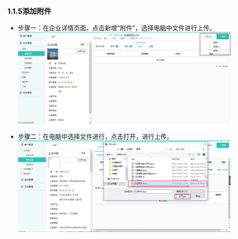 ### 1.1.5添加附件

* 步骤一：在企业详情页面，点击新增“附件”，选择电脑中文件进行上传。![](/assets/上传附件.png)

* 步骤二：在电脑中选择文件进行，点击打开，进行上传。![](/assets/上传附件2.png)



